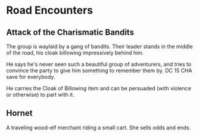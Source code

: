 # Road Encounters


## Attack of the Charismatic Bandits
The group is waylaid by a gang of bandits. Their leader stands in the middle of the road, his cloak billowing impressively behind him.

He says he's never seen such a beautiful group of adventurers, and tries to convince the party to give him something to remember them by. DC 15 CHA save for everybody.

He carries the Cloak of Billowing item and can be persuaded (with violence or otherwise) to part with it.


## Hornet
A traveling wood-elf merchant riding a small cart. She sells odds and ends.